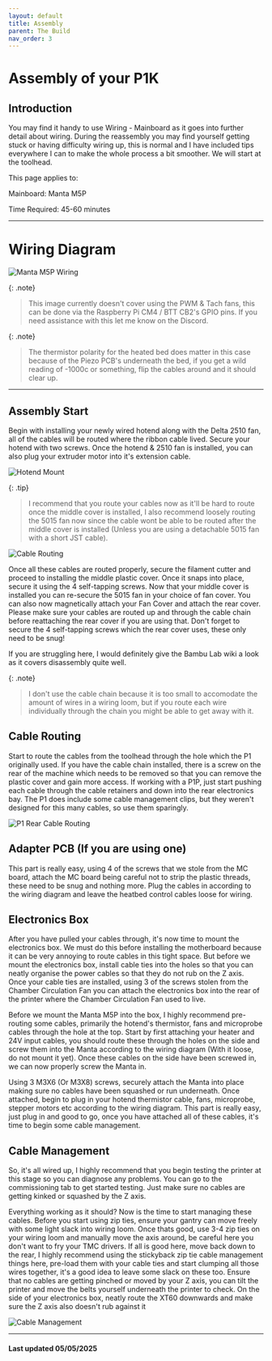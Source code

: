 ```yaml
---
layout: default
title: Assembly
parent: The Build
nav_order: 3
---
```


# Assembly of your P1K

## Introduction

You may find it handy to use Wiring - Mainboard as it goes into further detail about wiring. During the reassembly you may find yourself getting stuck or having difficulty wiring up, this is normal and I have included tips everywhere I can to make the whole process a bit smoother. We will start at the toolhead. 

This page applies to:

Mainboard: Manta M5P

Time Required: 45-60 minutes

---

# Wiring Diagram

![Manta M5P Wiring](/images/manta-wires.jpg)

{: .note}
> This image currently doesn't cover using the PWM & Tach fans, this can be done via the Raspberry Pi CM4 / BTT CB2's GPIO pins. If you need assistance with this let me know on the Discord.

{: .note}
> The thermistor polarity for the heated bed does matter in this case because of the Piezo PCB's underneath the bed, if you get a wild reading of -1000c or something, flip the cables around and it should clear up.

---

## Assembly Start

Begin with installing your newly wired hotend along with the Delta 2510 fan, all of the cables will be routed where the ribbon cable lived. Secure your hotend with two screws. Once the hotend & 2510 fan is installed, you can also plug your extruder motor into it's extension cable.

![Hotend Mount](/images/Hotend%20Mount.webp)

{: .tip}
> I recommend that you route your cables now as it'll be hard to route once the middle cover is installed, I also recommend loosely routing the 5015 fan now since the cable wont be able to be routed after the middle cover is installed (Unless you are using a detachable 5015 fan with a short JST cable).

![Cable Routing](/images/P1%20cover%20cable%20route.png)

Once all these cables are routed properly, secure the filament cutter and proceed to installing the middle plastic cover. Once it snaps into place, secure it using the 4 self-tapping screws. Now that your middle cover is installed you can re-secure the 5015 fan in your choice of fan cover. You can also now magnetically attach your Fan Cover and attach the rear cover. Please make sure your cables are routed up and through the cable chain before reattaching the rear cover if you are using that. Don't forget to secure the 4 self-tapping screws which the rear cover uses, these only need to be snug!

If you are struggling here, I would definitely give the Bambu Lab wiki a look as it covers disassembly quite well.

{: .note}
> I don't use the cable chain because it is too small to accomodate the amount of wires in a wiring loom, but if you route each wire individually through the chain you might be able to get away with it.

## Cable Routing

Start to route the cables from the toolhead through the hole which the P1 originally used. If you have the cable chain installed, there is a screw on the rear of the machine which needs to be removed so that you can remove the plastic cover and gain more access. If working with a P1P, just start pushing each cable through the cable retainers and down into the rear electronics bay. The P1 does include some cable management clips, but they weren't designed for this many cables, so use them sparingly.

![P1 Rear Cable Routing](/images/P1%20Rear%20Routing.jpg)

## Adapter PCB (If you are using one)

This part is really easy, using 4 of the screws that we stole from the MC board, attach the MC board being careful not to strip the plastic threads, these need to be snug and nothing more. Plug the cables in according to the wiring diagram and leave the heatbed control cables loose for wiring.

## Electronics Box

After you have pulled your cables through, it's now time to mount the electronics box. We must do this before installing the motherboard because it can be very annoying to route cables in this tight space. But before we mount the electronics box, install cable ties into the holes so that you can neatly organise the power cables so that they do not rub on the Z axis. Once your cable ties are installed, using 3 of the screws stolen from the Chamber Circulation Fan you can attach the electronics box into the rear of the printer where the Chamber Circulation Fan used to live.

Before we mount the Manta M5P into the box, I highly recommend pre-routing some cables, primarily the hotend's thermistor, fans and microprobe cables through the hole at the top. Start by first attaching your heater and 24V input cables, you should route these through the holes on the side and screw them into the Manta according to the wiring diagram (With it loose, do not mount it yet). Once these cables on the side have been screwed in, we can now properly screw the Manta in.

Using 3 M3X6 (Or M3X8) screws, securely attach the Manta into place making sure no cables have been squashed or run underneath. Once attached, begin to plug in your hotend thermistor cable, fans, microprobe, stepper motors etc according to the wiring diagram. This part is really easy, just plug in and good to go, once you have attached all of these cables, it's time to begin some cable management.

## Cable Management

So, it's all wired up, I highly recommend that you begin testing the printer at this stage so you can diagnose any problems. You can go to the commissioning tab to get started testing. Just make sure no cables are getting kinked or squashed by the Z axis.

Everything working as it should? Now is the time to start managing these cables. Before you start using zip ties, ensure your gantry can move freely with some light slack into wiring loom. Once thats good, use 3-4 zip ties on your wiring loom and manually move the axis around, be careful here you don't want to fry your TMC drivers. If all is good here, move back down to the rear, I highly recommend using the stickyback zip tie cable management things here, pre-load them with your cable ties and start clumping all those wires together, it's a good idea to leave some slack on these too. Ensure that no cables are getting pinched or moved by your Z axis, you can tilt the printer and move the belts yourself underneath the printer to check. On the side of your electronics box, neatly route the XT60 downwards and make sure the Z axis also doesn't rub against it

![Cable Management](/images/Cable%20Management.png)

---

#### Last updated 05/05/2025

